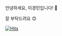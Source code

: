안녕하세요, 이경민입니다! :hatching_chick:

잘 부탁드려요 :blush:

[![Hits](../K-Digital-AI/Docs/img/badge.svg)](https://hits.seeyoufarm.com)